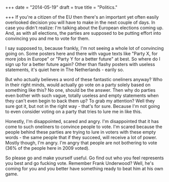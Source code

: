 +++
date = "2014-05-19"
draft = true
title = "Politics."

+++
If you're a citizen of the EU then there's an important yet often easily overlooked decision you will have to make in the next couple of days. In case you didn't realize: I'm talking about the European elections coming up. And, as with all elections, the parties are supposed to be putting effort into convincing you and me to vote for them.

I say supposed to, because frankly, I'm not seeing a whole lot of convincing going on. Some posters here and there with vague texts like "Party X, for more jobs in Europe" or "Party Y for a better future" at best. So where do I sign up for a better future again? Other than flashy posters with useless statements, it's quiet here in The Netherlands - earily so.

But who actually believes a word of these fantastic oneliners anyway? Who in their right minds, would actually go vote on a party solely based on something like this? No one, should be the answer. Then why do parties even bother with such vague, totally useless and empty statements when they can't even begin to back them up? To grab my attention? Well they sure got it, but not in the right way - that's for sure. Because I'm not going to even consider voting on a party that tries to lure me in like this.

Honestly, I'm disappointed, scared and angry. I'm disappointed that it has come to such oneliners to convince people to vote. I'm scared because the people behind these parties are trying to lure in voters with these empty words - the same people that if they succeed, will receive a lot of power. Mostly though, I'm angry. I'm angry that people are not bothering to vote (36% of the people here in 2009 voted).

So please go and make yourself useful. Go find out who you feel represents you best and go fucking vote. Remember Frank Underwood? Well, he's coming for you and you better have something ready to beat him at his own game.
